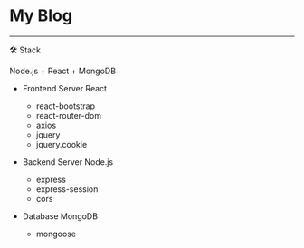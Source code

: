 # My Blog
-------------------------------------------------------
🛠 Stack

Node.js + React + MongoDB

- Frontend Server  React
    - react-bootstrap
    - react-router-dom
    - axios
    - jquery
    - jquery.cookie

- Backend Server  Node.js
    - express
    - express-session
    - cors

- Database  MongoDB
    - mongoose
